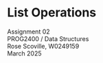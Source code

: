 # List Operations
Assignment 02 <br>
PROG2400 / Data Structures <br>
Rose Scoville, W0249159 <br>
March 2025

[//]: # (TODO: Add program's 'About', etc.)